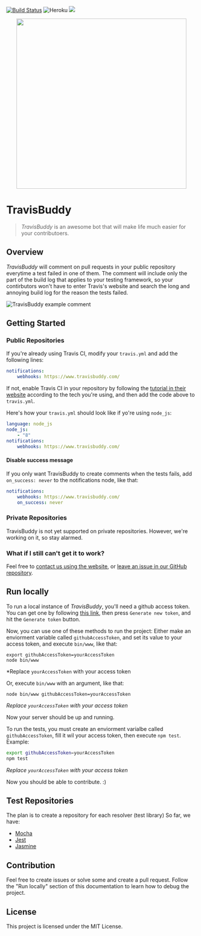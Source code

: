 [![Build Status](https://travis-ci.org/bluzi/travis-buddy.svg?branch=master)](htts://travis-ci.org/bluzi/travis-buddy) 
![Heroku](https://heroku-badge.herokuapp.com/?app=travis-buddy-service&style=flat) 
<a href="https://www.statuscake.com" title="Website Uptime Monitoring"><img src="https://www.statuscake.com/App/button/index.php?Track=2MnfbAoOjQ&Days=1&Design=7" /></a>

<p align="center">
  <img width="450" src="https://raw.githubusercontent.com/bluzi/travis-buddy/master/public/images/logo.png">
</p>

# TravisBuddy
> *TravisBuddy* is an awesome bot that will make life much easier for your contributoers.

## Overview
*TravisBuddy* will comment on pull requests in your public repository everytime a test failed in one of them. 
The comment will include only the part of the build log that applies to your testing framework, 
so your contirbutors won't have to enter Travis's website and search the long and annoying build log for the reason the tests failed.

![TravisBuddy example comment](https://raw.githubusercontent.com/bluzi/travis-buddy/master/public/images/example.png)


## Getting Started
### Public Repositories
If you're already using Travis CI, modify your `travis.yml` and add the following lines:
```yml
notifications:
    webhooks: https://www.travisbuddy.com/
```

If not, enable Travis CI in your repository by following the [tutorial in their website](https://docs.travis-ci.com/user/getting-started/) according to the tech you're using, and then add the code above to `travis.yml`.

Here's how your `travis.yml` should look like if yo're using `node_js`:
```yml
language: node_js
node_js:
    - "8"
notifications:
    webhooks: https://www.travisbuddy.com/
```

#### Disable success message
If you only want TravisBuddy to create comments when the tests fails, add `on_success: never` to the notifications node, like that:
```yml
notifications:
    webhooks: https://www.travisbuddy.com/
    on_success: never
```

### Private Repositories
TravisBuddy is not yet supported on private repositories. 
However, we're working on it, so stay alarmed.

### What if I still can't get it to work?
Feel free to [contact us using the website](https://www.travisbuddy.com/contact-us), or [leave an issue in our GitHub repository](https://github.com/bluzi/travis-buddy/issues).

## Run locally
To run a local instance of *TravisBuddy*, you'll need a github access token. You can get one by following [this link](https://github.com/settings/tokens), then press `Generate new token`, and hit the `Generate token` button.

Now, you can use one of these methods to run the project: 
Either make an enviorment variable called `githubAccessToken`, and set its value to your access token, and execute `bin/www`, like that:
```shell
export githubAccessToken=yourAccessToken
node bin/www
```
*Replace `yourAccessToken` with your access token



Or, execute `bin/www` with an argument, like that:
```shell
node bin/www githubAccessToken=yourAccessToken
```
*Replace `yourAccessToken` with your access token*

Now your server should be up and running.

To run the tests, you must create an enviorment varialbe called `githubAccessToken`, fill it wil your access token, then execute `npm test`.
Example:
```sh
export githubAccessToken=yourAccessToken
npm test
```
*Replace `yourAccessToken` with your access token*

Now you should be able to contribute. :)

## Test Repositories
The plan is to create a repository for each resolver (test library)
So far, we have:

- [Mocha](https://github.com/bluzi/travis-buddy-mocha-tests)
- [Jest](https://github.com/bluzi/travis-buddy-jest-tests)
- [Jasmine](https://github.com/bluzi/travis-buddy-jasmine-tests)

## Contribution
Feel free to create issues or solve some and create a pull request.
Follow the "Run locally" section of this documentation to learn how to debug the project. 

## License
This project is licensed under the MIT License.
